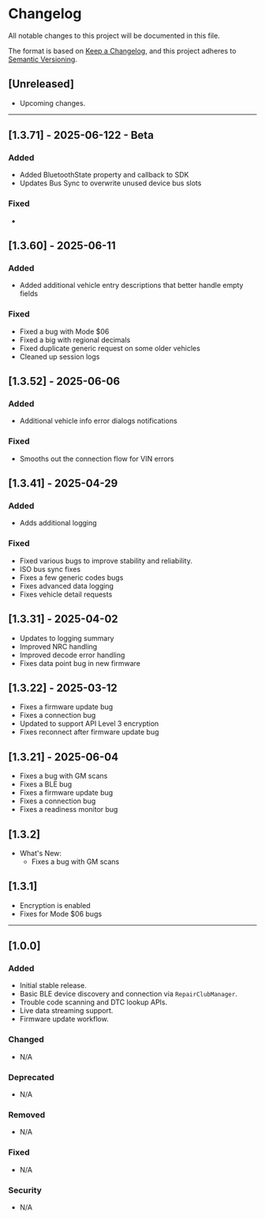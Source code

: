 # Changelog

All notable changes to this project will be documented in this file.

The format is based on [Keep a Changelog](https://keepachangelog.com/en/1.0.0/),
and this project adheres to [Semantic Versioning](https://semver.org/spec/v2.0.0.html).

## [Unreleased]
- Upcoming changes.

---

## [1.3.71] - 2025-06-122 - Beta
### Added
- Added BluetoothState property and callback to SDK
- Updates Bus Sync to overwrite unused device bus slots
### Fixed
- 

## [1.3.60] - 2025-06-11
### Added
- Added additional vehicle entry descriptions that better handle empty fields
### Fixed
- Fixed a bug with Mode $06
- Fixed a big with regional decimals
- Fixed duplicate generic request on some older vehicles
- Cleaned up session logs


## [1.3.52] - 2025-06-06
### Added
- Additional vehicle info error dialogs notifications
### Fixed
- Smooths out the connection flow for VIN errors

## [1.3.41] - 2025-04-29
### Added
- Adds additional logging
### Fixed
- Fixed various bugs to improve stability and reliability.
- ISO bus sync fixes
- Fixes a few generic codes bugs
- Fixes advanced data logging
- Fixes vehicle detail requests

## [1.3.31] - 2025-04-02
- Updates to logging summary
- Improved NRC handling
- Improved decode error handling
- Fixes data point bug in new firmware

## [1.3.22] - 2025-03-12
- Fixes a firmware update bug
- Fixes a connection bug
- Updated to support API Level 3 encryption
- Fixes reconnect after firmware update bug

## [1.3.21] - 2025-06-04
- Fixes a bug with GM scans
- Fixes a BLE bug
- Fixes a firmware update bug
- Fixes a connection bug
- Fixes a readiness monitor bug

## [1.3.2]
- What's New:
  - Fixes a bug with GM scans

## [1.3.1]
- Encryption is enabled
- Fixes for Mode $06 bugs


---

## [1.0.0]
### Added
- Initial stable release.
- Basic BLE device discovery and connection via `RepairClubManager`.
- Trouble code scanning and DTC lookup APIs.
- Live data streaming support.
- Firmware update workflow.

### Changed
- N/A

### Deprecated
- N/A

### Removed
- N/A

### Fixed
- N/A

### Security
- N/A

